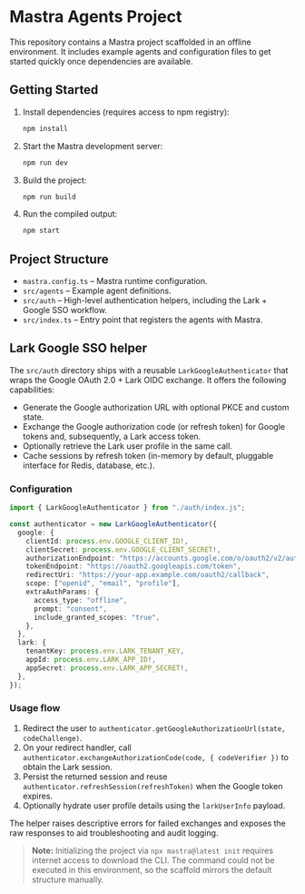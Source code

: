 # Mastra Agents Project

This repository contains a Mastra project scaffolded in an offline environment. It includes example agents and configuration files to get started quickly once dependencies are available.

## Getting Started

1. Install dependencies (requires access to npm registry):
   ```bash
   npm install
   ```
2. Start the Mastra development server:
   ```bash
   npm run dev
   ```
3. Build the project:
   ```bash
   npm run build
   ```
4. Run the compiled output:
   ```bash
   npm start
   ```

## Project Structure

- `mastra.config.ts` – Mastra runtime configuration.
- `src/agents` – Example agent definitions.
- `src/auth` – High-level authentication helpers, including the Lark + Google SSO workflow.
- `src/index.ts` – Entry point that registers the agents with Mastra.

## Lark Google SSO helper

The `src/auth` directory ships with a reusable `LarkGoogleAuthenticator` that wraps the Google OAuth 2.0 + Lark OIDC exchange. It
offers the following capabilities:

- Generate the Google authorization URL with optional PKCE and custom state.
- Exchange the Google authorization code (or refresh token) for Google tokens and, subsequently, a Lark access token.
- Optionally retrieve the Lark user profile in the same call.
- Cache sessions by refresh token (in-memory by default, pluggable interface for Redis, database, etc.).

### Configuration

```ts
import { LarkGoogleAuthenticator } from "./auth/index.js";

const authenticator = new LarkGoogleAuthenticator({
  google: {
    clientId: process.env.GOOGLE_CLIENT_ID!,
    clientSecret: process.env.GOOGLE_CLIENT_SECRET!,
    authorizationEndpoint: "https://accounts.google.com/o/oauth2/v2/auth",
    tokenEndpoint: "https://oauth2.googleapis.com/token",
    redirectUri: "https://your-app.example.com/oauth2/callback",
    scope: ["openid", "email", "profile"],
    extraAuthParams: {
      access_type: "offline",
      prompt: "consent",
      include_granted_scopes: "true",
    },
  },
  lark: {
    tenantKey: process.env.LARK_TENANT_KEY,
    appId: process.env.LARK_APP_ID!,
    appSecret: process.env.LARK_APP_SECRET!,
  },
});
```

### Usage flow

1. Redirect the user to `authenticator.getGoogleAuthorizationUrl(state, codeChallenge)`.
2. On your redirect handler, call `authenticator.exchangeAuthorizationCode(code, { codeVerifier })` to obtain the Lark session.
3. Persist the returned session and reuse `authenticator.refreshSession(refreshToken)` when the Google token expires.
4. Optionally hydrate user profile details using the `larkUserInfo` payload.

The helper raises descriptive errors for failed exchanges and exposes the raw responses to aid troubleshooting and audit logging.

> **Note:** Initializing the project via `npx mastra@latest init` requires internet access to download the CLI. The command could not be executed in this environment, so the scaffold mirrors the default structure manually.
